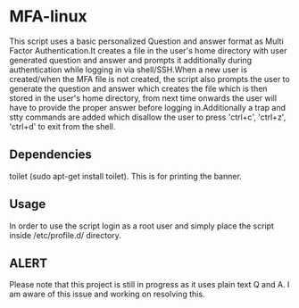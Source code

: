 # MFA-linux
This script uses a basic personalized Question and answer format as Multi Factor Authentication.It creates a file in the user's home directory with user generated question and answer and prompts it additionally during authentication while logging in via shell/SSH.When a new user is created/when the MFA file is not created, the script also prompts the user to generate the question and answer which creates the file which is then stored in the user's home directory, from next time onwards the user will have to provide the proper answer before logging in.Additionally a trap and stty commands are added which disallow the user to press 'ctrl+c', 'ctrl+z', 'ctrl+d' to exit from the shell.
## Dependencies
toilet (sudo apt-get install toilet). This is for printing the banner. 

## Usage
In order to use the script login as a root user and simply place the script inside /etc/profile.d/ directory. 

## ALERT
Please note that this project is still in progress as it uses plain text Q and A. I am aware of this issue and working on resolving this.

